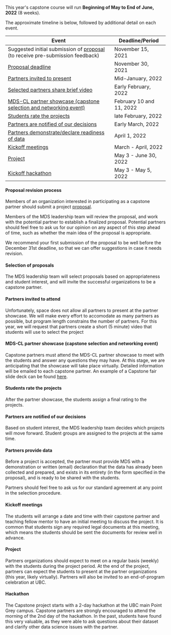 
This year's capstone course will run __Beginning of May to End of June, 2022__ (8 weeks).

The approximate timeline is below, followed by additional detail on each event.

| Event | Deadline/Period |
| ----- | ---- |
| Suggested initial submission of [proposal](https://ubc.ca1.qualtrics.com/jfe/form/SV_6G26k7yyLVRcb0F) (to receive pre-submission feedback) | November 15, 2021 |
| [Proposal deadline](#proposal-revision-process) | November 30, 2021  |
| [Partners invited to present](#selection-of-proposals) | Mid-January, 2022   |
| [Selected partners share brief video](#partner-videos) | Early February, 2022   |
| [MDS-CL partner showcase (capstone selection and networking event)](#partner-showcase)       | February 10 and 11, 2022 |
| [Students rate the projects](#students-rate-the-projects)  | late February, 2022 |
| [Partners are notified of our decisions](#partners-are-notified-of-our-decisions) | Early March, 2022 |
| [Partners demonstrate/declare readiness of data](#partners-provide-data)  | April 1, 2022 |
| [Kickoff meetings](#kickoff-meetings)    | March - April, 2022 |
| [Project](#project) | May 3 - June 30, 2022 |
| [Kickoff hackathon](#hackathon) | May 3 - May 5, 2022 |

#### Proposal revision process

Members of an organization interested in participating as a capstone partner should submit a project [proposal](https://ubc.ca1.qualtrics.com/jfe/form/SV_6G26k7yyLVRcb0F).

Members of the MDS leadership team will review the proposal, and work with the potential partner to establish a finalized proposal. Potential partners should feel free to ask us for our opinion on any aspect of this step ahead of time, such as whether the main idea of the proposal is appropriate.

We recommend your first submission of the proposal to be well before the December 31st deadline, so that we can offer suggestions in case it needs revision.

#### Selection of proposals

The MDS leadership team will select proposals based on appropriateness and student interest, and will invite the successful organizations to be a capstone partner.

#### Partners invited to attend

Unfortunately, space does not allow all partners to present at the partner showcase. We will make every effort to accomodate as many partners as possible, but program length constrains the number of partners. For this year, we will request that partners create a short (5 minute) video that students will use to select the project

#### MDS-CL partner showcase (capstone selection and networking event)

Capstone partners must attend the MDS-CL partner showcase to meet with the students and answer any questions they may have. At this stage, we are anticipating that the showcase will take place virtually. Detailed information will be emailed to each capstone partner. An example of a Capstone fair slide deck can be found [here](/Sauder2019CapstoneFair.pdf).


#### Students rate the projects

After the partner showcase, the students assign a final rating to the projects.

#### Partners are notified of our decisions

Based on student interest, the MDS leadership team decides which projects will move forward. Student groups are assigned to the projects at the same time. 

#### Partners provide data

Before a project is accepted, the partner must provide MDS with a demonstration or written (email) declaration that the data has already been collected and prepared, and exists in its entirety (in the form specified in the proposal), and is ready to be shared with the students.

Partners should feel free to ask us for our standard agreement at any point in the selection procedure.

#### Kickoff meetings

The students will arrange a date and time with their capstone partner and teaching fellow mentor to have an initial meeting to discuss the project. It is common that students sign any required legal documents at this meeting, which means the students should be sent the documents for review well in advance.

#### Project

Partners organizations should expect to meet on a regular basis (weekly) with the students during the project period. At the end of the project, partners can expect the students to present at the partner organizations (this year, likely virtually). Partners will also be invited to an end-of-program celebration at UBC.

#### Hackathon

The Capstone project starts with a 2-day hackathon at the UBC main Point Grey campus. Capstone partners are strongly encouraged to attend the morning of the 2nd day of the hackathon. In the past, students have found this very valuable, as they were able to ask questions about their dataset and clarify other data science issues with the partner.
